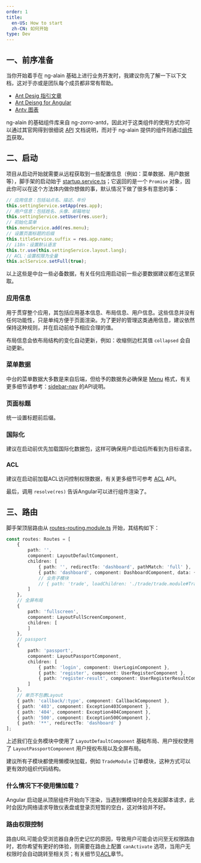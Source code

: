 ```yaml
---
order: 1
title:
  en-US: How to start
  zh-CN: 如何开始
type: Dev
---
```


## 一、前序准备

当你开始着手在 ng-alain 基础上进行业务开发时，我建议你先了解一下以下文档，这对于亦或是团队每个成员都非常有帮助。

+ [Ant Desig 指引文章](//ant.design/docs/spec/introduce-cn)
+ [Ant Deisng for Angular](//ng.ant.design/)
+ [Antv 图表](//antv.alipay.com/zh-cn/index.html)

ng-alain 的基础组件库来自 ng-zorro-antd，因此对于这类组件的使用方式你可以通过其官网得到很细说 [API](//ng.ant.design/) 文档说明，而对于 ng-alain 提供的组件则通过[组件页](/components)获取。

## 二、启动

项目从启动开始就需要从远程获取到一些配置信息（例如：菜单数据、用户数据等），脚手架的启动始于 [startup.service.ts](//github.com/cipchk/ng-alain/blob/master/src/app/core/startup/startup.service.ts)；它返回的是一个 `Promise` 对象，因此你可以在这个方法体内做你想做的事，默认情况下做了很多有意思的事：

```ts
// 应用信息：包括站点名、描述、年份
this.settingService.setApp(res.app);
// 用户信息：包括姓名、头像、邮箱地址
this.settingService.setUser(res.user);
// 初始化菜单
this.menuService.add(res.menu);
// 设置页面标题的后缀
this.titleService.suffix = res.app.name;
// i18n：设置默认语言
this.tr.use(this.settingService.layout.lang);
// ACL：设置权限为全量
this.aclService.setFull(true);
```

以上这些是中台一些必备数据，有关任何应用启动前一些必要数据建议都在这里获取。

### 应用信息

用于贯穿整个应用，其包括应用基本信息、布局信息、用户信息。这些信息并没有任何功能性，只是单纯方便于页面渲染。为了更好的管理这类通用信息，建议依然保持这种规则，并在启动前给予相应合理的值。

布局信息会依布局结构的变化自动更新，例如：收缩侧边栏其值 `collapsed` 会自动更新。

### 菜单数据

中台的菜单数据大多数是来自后端，但给予的数据务必确保是 [Menu](https://github.com/cipchk/delon/blob/master/src/core/theme/services/menu/interface.ts) 格式，有关更多细节请参考：[sidebar-nav](/components/sidebar-nav) 的API说明。

### 页面标题

统一设置标题前后缀。

### 国际化

建议在启动前优先加载国际化数据包，这样可确保用户启动后所看到为目标语言。

### ACL

建议在启动前加载ACL访问控制权限数据，有关更多细节可参考 [ACL](/docs/acl) API。

最后，调用 `resolve(res)` 告诉Angular可以进行组件渲染了。

## 三、路由

脚手架顶层路由从 [routes-routing.module.ts](https://github.com/cipchk/ng-alain/blob/master/src/app/routes/routes-routing.module.ts) 开始，其结构如下：

```ts
const routes: Routes = [
    {
        path: '',
        component: LayoutDefaultComponent,
        children: [
            { path: '', redirectTo: 'dashboard', pathMatch: 'full' },
            { path: 'dashboard', component: DashboardComponent, data: { title: '仪表盘' } },
            // 业务子模块
            // { path: 'trade', loadChildren: './trade/trade.module#TradeModule' }
        ]
    },
    // 全屏布局
    {
        path: 'fullscreen',
        component: LayoutFullScreenComponent,
        children: [
        ]
    },
    // passport
    {
        path: 'passport',
        component: LayoutPassportComponent,
        children: [
            { path: 'login', component: UserLoginComponent },
            { path: 'register', component: UserRegisterComponent },
            { path: 'register-result', component: UserRegisterResultComponent }
        ]
    },
    // 单页不包裹Layout
    { path: 'callback/:type', component: CallbackComponent },
    { path: '403', component: Exception403Component },
    { path: '404', component: Exception404Component },
    { path: '500', component: Exception500Component },
    { path: '**', redirectTo: 'dashboard' }
];
```

上述我们在业务模块中使用了 `LayoutDefaultComponent` 基础布局、用户授权使用了 `LayoutPassportComponent` 用户授权布局以及全屏布局。

建议所有子模块都使用懒模块加载，例如 `TradeModule` 订单模块，这种方式可以更有效的组织代码结构。

### 什么情况下不使用懒加载？

Angular 启动是从顶层组件开始向下渲染，当遇到懒模块时会先发起脚本请求，此时会因为网络请求导致仪表盘或登录页短暂的空白，这对体验并不好。

### 路由权限控制

路由URL可能会受浏览器自身历史记忆的原因，导致用户可能会访问至无权限路由时，若你希望有更好的体验，则需要在路由上配置 `canActivate` 选项，当用户无权限时会自动跳转至相关页；有关细节见[ACL](/docs/acl)章节。
